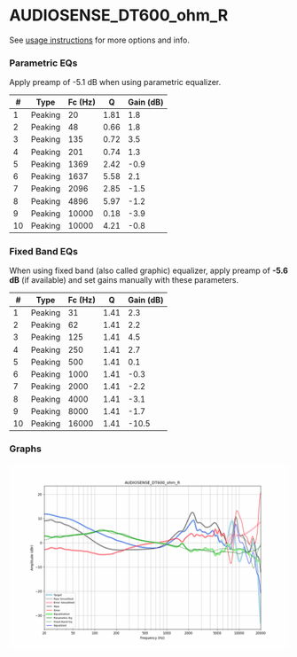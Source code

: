 # AUDIOSENSE_DT600_ohm_R
See [usage instructions](https://github.com/jaakkopasanen/AutoEq#usage) for more options and info.

### Parametric EQs
Apply preamp of -5.1 dB when using parametric equalizer.

|   # | Type    |   Fc (Hz) |    Q |   Gain (dB) |
|-----|---------|-----------|------|-------------|
|   1 | Peaking |        20 | 1.81 |         1.8 |
|   2 | Peaking |        48 | 0.66 |         1.8 |
|   3 | Peaking |       135 | 0.72 |         3.5 |
|   4 | Peaking |       201 | 0.74 |         1.3 |
|   5 | Peaking |      1369 | 2.42 |        -0.9 |
|   6 | Peaking |      1637 | 5.58 |         2.1 |
|   7 | Peaking |      2096 | 2.85 |        -1.5 |
|   8 | Peaking |      4896 | 5.97 |        -1.2 |
|   9 | Peaking |     10000 | 0.18 |        -3.9 |
|  10 | Peaking |     10000 | 4.21 |        -0.8 |

### Fixed Band EQs
When using fixed band (also called graphic) equalizer, apply preamp of **-5.6 dB** (if available) and set gains manually with these parameters.

|   # | Type    |   Fc (Hz) |    Q |   Gain (dB) |
|-----|---------|-----------|------|-------------|
|   1 | Peaking |        31 | 1.41 |         2.3 |
|   2 | Peaking |        62 | 1.41 |         2.2 |
|   3 | Peaking |       125 | 1.41 |         4.5 |
|   4 | Peaking |       250 | 1.41 |         2.7 |
|   5 | Peaking |       500 | 1.41 |         0.1 |
|   6 | Peaking |      1000 | 1.41 |        -0.3 |
|   7 | Peaking |      2000 | 1.41 |        -2.2 |
|   8 | Peaking |      4000 | 1.41 |        -3.1 |
|   9 | Peaking |      8000 | 1.41 |        -1.7 |
|  10 | Peaking |     16000 | 1.41 |       -10.5 |

### Graphs
![](./AUDIOSENSE_DT600_ohm_R.png)
